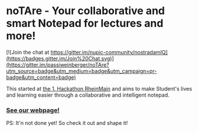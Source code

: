 # noTAre - Your collaborative and smart Notepad for lectures and more!
[![Join the chat at https://gitter.im/nupic-community/nostradamIQ](https://badges.gitter.im/Join%20Chat.svg)](https://gitter.im/passiweinberger/noTAre?utm_source=badge&utm_medium=badge&utm_campaign=pr-badge&utm_content=badge)


This started at [the 1. Hackathon RheinMain](http://www.hackathon-rhein-main.de/) and aims to make Student's lives and learning easier through a collaborative and intelligent notepad. 


### [See our webpage!](http://notare.mybluemix.net)

PS: It'n not done yet! So check it out and shape it!
